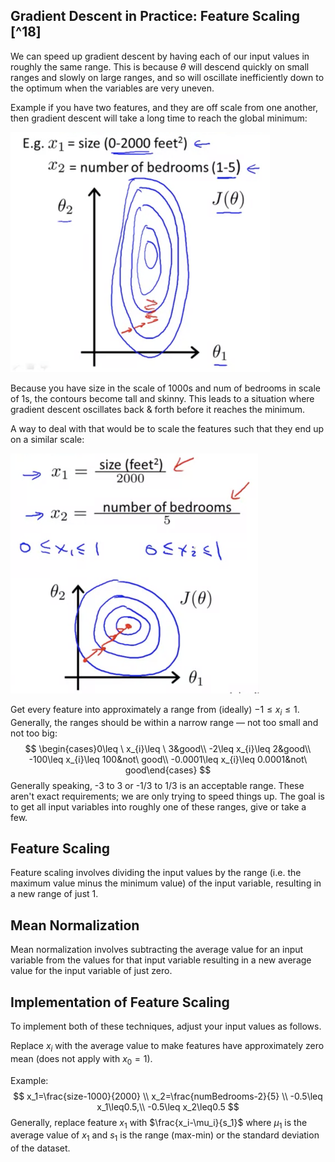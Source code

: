 ## Gradient Descent in Practice: Feature Scaling [^18]

We can speed up gradient descent by having each of our input values in roughly the same range. This is because $\theta$ will descend quickly on small ranges and slowly on large ranges, and so will oscillate inefficiently down to the optimum when the variables are very uneven.

Example if you have two features, and they are off scale from one another, then gradient descent will take a long time to reach the global minimum:

<img src="03-gradient-descent-feature-scaling.assets/image-20210303062155541.png" alt="image-20210303062155541" style="zoom:50%;" />

Because you have size in the scale of 1000s and num of bedrooms in scale of 1s, the contours become tall and skinny.  This leads to a situation where gradient descent oscillates back & forth before it reaches the minimum.

A way to deal with that would be to scale the features such that they end up on a similar scale:

<img src="03-gradient-descent-feature-scaling.assets/image-20210303062455204.png" alt="image-20210303062455204" style="zoom:50%;" />

Get every feature into approximately a range from (ideally) $-1 \leq x_i \leq 1$.  Generally, the ranges should be within a narrow range — not too small and not too big:
$$
\begin{cases}0\leq \  x_{i}\leq \  3&good\\ -2\leq x_{i}\leq 2&good\\ -100\leq x_{i}\leq 100&not\  good\\ -0.0001\leq x_{i}\leq 0.0001&not\  good\end{cases} 
$$
Generally speaking, -3 to 3 or -1/3 to 1/3 is an acceptable range. These aren't exact requirements; we are only trying to speed things up. The goal is to get all input variables into roughly one of these ranges, give or take a few.

## Feature Scaling

Feature scaling involves dividing the input values by the range (i.e. the maximum value minus the minimum value) of the input variable, resulting in a new range of just 1.

## Mean Normalization

Mean normalization involves subtracting the average value for an input variable from the values for that input variable resulting in a new average value for the input variable of just zero.

## Implementation of Feature Scaling

To implement both of these techniques, adjust your input values as follows.

Replace $x_i$ with the average value to make features have approximately zero mean (does not apply with $x_0=1$).

Example:
$$
x_1=\frac{size-1000}{2000} \\
x_2=\frac{numBedrooms-2}{5}
\\
-0.5\leq x_1\leq0.5,\\
-0.5\leq x_2\leq0.5
$$
Generally, replace feature $x_1$ with $\frac{x_i-\mu_i}{s_1}$ where $\mu_1$ is the average value of $x_1$ and $s_1$ is the range (max-min) or the standard deviation of the dataset.

